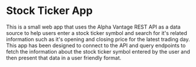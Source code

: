 # Stock Ticker App
This is a small web app that uses the Alpha Vantage REST API as a data source to help users enter a stock ticker symbol and search for it's related information such as it's opening and closing price for the latest trading day. This app has been designed to connect to the API and query endpoints to fetch the information about the stock ticker symbol entered by the user and then present that data in a user friendly format. 